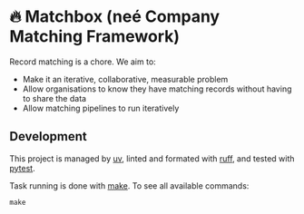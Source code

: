 # 🔥 Matchbox (neé Company Matching Framework)

Record matching is a chore. We aim to:

* Make it an iterative, collaborative, measurable problem
* Allow organisations to know they have matching records without having to share the data
* Allow matching pipelines to run iteratively

## Development

This project is managed by [uv](https://docs.astral.sh/uv/), linted and formated with [ruff](https://docs.astral.sh/ruff/), and tested with [pytest](https://docs.pytest.org/en/stable/).

Task running is done with [make](https://www.gnu.org/software/make/). To see all available commands:

```console
make
```
